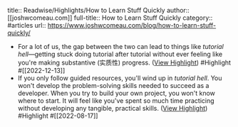 title:: Readwise/Highlights/How to Learn Stuff Quickly
author:: [[joshwcomeau.com]]
full-title:: How to Learn Stuff Quickly
category:: #articles
url:: https://www.joshwcomeau.com/blog/how-to-learn-stuff-quickly/

- For a lot of us, the gap between the two can lead to things like *tutorial hell*—getting stuck doing tutorial after tutorial without ever feeling like you're making substantive (实质性) progress. ([View Highlight](https://read.readwise.io/read/01gm50p1fxat3jkn671eb56xb0)) #Highlight #[[2022-12-13]]
- If you only follow guided resources, you'll wind up in *tutorial hell*. You won't develop the problem-solving skills needed to succeed as a developer. When you try to build your own project, you won't know where to start. It will feel like you've spent so much time practicing without developing any tangible, practical skills. ([View Highlight](https://read.readwise.io/read/01gan69j0skxggt11fjb3zxk7p)) #Highlight #[[2022-08-17]]